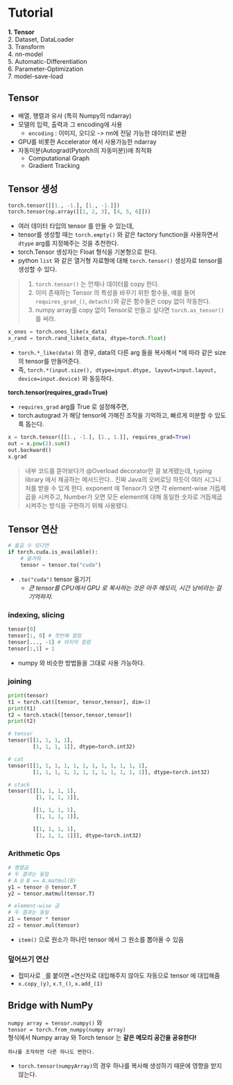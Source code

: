 # Tutorial

**1. Tensor**  
2. Dataset, DataLoader  
3. Transform  
4. nn-model  
5. Automatic-Differentiation  
6. Parameter-Optimization  
7. model-save-load  

## Tensor
- 배열, 행렬과 유사 (특히 Numpy의 ndarray)
- 모델의 입력, 출력과 그 encoding에 사용 
    - `encoding` : 이미지, 오디오 -> nn에 전달 가능한 데이터로 변환
- GPU를 비롯한 Accelerator 에서 사용가능한 ndarray
- 자동미분(Autograd(Pytorch의 자동미분))에 최적화
    - Computational Graph
    - Gradient Tracking


## Tensor 생성

```python
torch.tensor([[1., -1.], [1., -1.]])
torch.tensor(np.array([[1, 2, 3], [4, 5, 6]]))
```

- 여러 데이터 타입의 tensor 를 만들 수 있는데,
- tensor를 생성할 때는 `torch.empty()` 와 같은 factory function을 사용하면서 `dtype` arg를 지정해주는 것을 추천한다.
- torch.Tensor 생성자는 Float 형식을 기본형으로 한다.
- python `list` 와 같은 열거형 자료형에 대해 `torch.tensor()` 생성자로 tensor를 생성할 수 있다.
> 1. `torch.tensor()` 는 언제나 데이터를 copy 한다.  
> 2. 이미 존재하는 Tensor 의 특성을 바꾸기 위한 함수들, 예를 들어 `requires_grad_()`, `detach()`와 같은 함수들은 copy 없이 작동한다.  
> 3. numpy array를 copy 없이 Tensor로 만들고 싶다면 `torch.as_tensor()` 를 써라.

```python
x_ones = torch.ones_like(x_data) 
x_rand = torch.rand_like(x_data, dtype=torch.float)
```

- `torch.*_like(data)` 의 경우, data의 다른 arg 들을 복사해서 *에 따라 같은 size의 tensor를 만들어준다.
- 즉, `torch.*(input.size(), dtype=input.dtype, layout=input.layout, device=input.device)` 와 동등하다.


**torch.tensor(requires_grad=True)**
- `requires_grad` arg를 True 로 설정해주면, 
- torch.autograd 가 해당 tensor에 가해진 조작을 기억하고, 빠르게 미분할 수 있도록 돕는다.
```python
x = torch.tensor([[1., -1.], [1., 1.]], requires_grad=True)
out = x.pow(2).sum()
out.backward()
x.grad
```
> 내부 코드를 뜯어보다가 @Overload decorator란 걸 보게됐는데, typing library 에서 제공하는 메서드란다.. 진짜 Java의 오버로딩 하듯이 여러 시그니처를 받을 수 있게 한다.
> exponent 에 Tensor가 오면 각 element-wise 거듭제곱을 시켜주고, Number가 오면 모든 element에 대해 동일한 숫자로 거듭제곱 시켜주는 방식을 구현하기 위해 사용됐다.

## Tensor 연산
```python
# 옮길 수 있다면
if torch.cuda.is_available():
    # 옮겨줘
    tensor = tensor.to("cuda")
```
- `.to("cuda")` tensor 옮기기
    - *큰 tensor를 CPU에서 GPU 로 복사하는 것은 아주 메모리, 시간 낭비라는 걸 기억하자.*

### indexing, slicing

```python
tensor[0]
tensor[:, 0] # 첫번째 컬럼
tensor[..., -1] # 마지막 컬럼
tensor[:,1] = 1
```
- numpy 와 비슷한 방법들을 그대로 사용 가능하다.

### joining
```python
print(tensor)
t1 = torch.cat([tensor, tensor,tensor], dim=1)
print(t1)
t2 = torch.stack([tensor,tensor,tensor])
print(t2)
```
```python
# tensor
tensor([[1, 1, 1, 1],
        [1, 1, 1, 1]], dtype=torch.int32)

# cat
tensor([[1, 1, 1, 1, 1, 1, 1, 1, 1, 1, 1, 1],
        [1, 1, 1, 1, 1, 1, 1, 1, 1, 1, 1, 1]], dtype=torch.int32)

# stack
tensor([[[1, 1, 1, 1],
         [1, 1, 1, 1]],

        [[1, 1, 1, 1],
         [1, 1, 1, 1]],

        [[1, 1, 1, 1],
         [1, 1, 1, 1]]], dtype=torch.int32)
```

### Arithmetic Ops
```python
# 행렬곱
# 두 결과는 동일
# A @ B == A.matmul(B)
y1 = tensor @ tensor.T
y2 = tensor.matmul(tensor.T)

# element-wise 곱
# 두 결과는 동일
z1 = tensor * tensor
z2 = tensor.mul(tensor)
```

- `item()` 으로 원소가 하나인 tensor 에서 그 원소를 뽑아올 수 있음

### 덮어쓰기 연산
- 접미사로 `_`를 붙이면 `=`연산자로 대입해주지 않아도 자동으로 tensor 에 대입해줌
- `x.copy_(y)`, `x.t_()`, `x.add_(1)`


## Bridge with NumPy
`numpy array = tensor.numpy()` 와   
`tensor = torch.from_numpy(numpy array)`  
형식에서 Numpy array 와 Torch tensor 는 **같은 메모리 공간을 공유한다!**

`하나를 조작하면 다른 하나도 변한다.`

- `torch.tensor(numpyArray)`의 경우 하나를 복사해 생성하기 때문에 영향을 받지 않는다.

